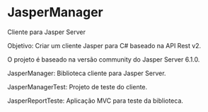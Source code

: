# JasperManager
Cliente para Jasper Server

Objetivo: Criar um cliente Jasper para C# baseado na API Rest v2.

  O projeto é baseado na versão community do Jasper Server 6.1.0.

  JasperManager: Biblioteca cliente para Jasper Server.
  
  JasperManagerTest: Projeto de teste do cliente.
  
  JasperReportTeste: Aplicação MVC para teste da biblioteca.
